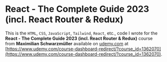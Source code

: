 # React - The Complete Guide 2023 (incl. React Router & Redux)

This is the `HTML`, `CSS`, `JavaScript`, `Tailwind`, `React`, etc., code I wrote for the **React - The Complete Guide 2023 (incl. React Router & Redux)** course from **Maximilian Schwarzmüller** available on [udemy.com](https://www.udemy.com/) at [https://www.udemy.com/course-dashboard-redirect/?course_id=1362070](https://www.udemy.com/course-dashboard-redirect/?course_id=1362070).
